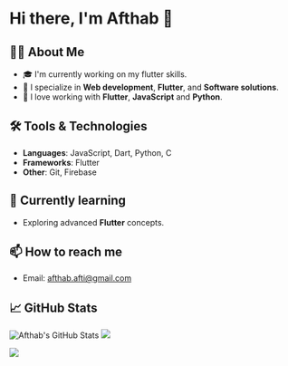 # Hi there, I'm Afthab 👋

## 👨‍💻 About Me
- 🎓 I'm currently working on my flutter skills.
- 🚀 I specialize in **Web development**, **Flutter**, and **Software solutions**.
- 🔧 I love working with  **Flutter**, **JavaScript** and **Python**.

## 🛠️ Tools & Technologies
- **Languages**: JavaScript, Dart, Python, C
- **Frameworks**: Flutter
- **Other**: Git, Firebase

## 🌱 Currently learning
- Exploring advanced **Flutter** concepts.

## 📫 How to reach me
- Email: afthab.afti@gmail.com

## 📈 GitHub Stats
![Afthab's GitHub Stats](https://github-readme-stats.vercel.app/api?username=afthab123456&show_icons=true&hide_title=true)
![](https://github-readme-streak-stats.herokuapp.com/?user=afthab123456&theme=dark&hide_border=false)

[![](https://visitcount.itsvg.in/api?id=afthab123456&icon=0&color=0)](https://visitcount.itsvg.in)

